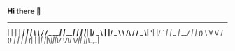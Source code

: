 ### Hi there 👋

  _   _      _ _    __        __         _     _ 
 | | | | ___| | | __\\ \\      / /__  _ __| | __| |
 | |_| |/ _ \\ | |/ _ \\ \\ /\\ / / _ \\| '__| |/ _` |
 |  _  |  __/ | | (_) \\ V  V / (_) | |  | | (_| |
 |_| |_|\\___|_|_|\\___/ \\_/\\_/ \\___/|_|  |_|\\__,_|

